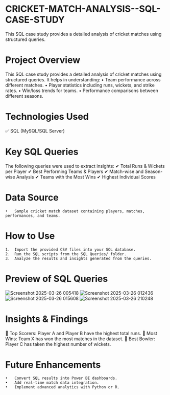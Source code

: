 # CRICKET-MATCH-ANALYSIS--SQL-CASE-STUDY
This SQL case study provides a detailed analysis of cricket matches using structured queries.

# Project Overview

This SQL case study provides a detailed analysis of cricket matches using structured queries. It helps in understanding:
	•	Team performance across different matches.
	•	Player statistics including runs, wickets, and strike rates.
	•	Win/loss trends for teams.
	•	Performance comparisons between different seasons.

# Technologies Used

✅ SQL (MySQL/SQL Server)

# Key SQL Queries

The following queries were used to extract insights:
✔ Total Runs & Wickets per Player
✔ Best Performing Teams & Players
✔ Match-wise and Season-wise Analysis
✔ Teams with the Most Wins
✔ Highest Individual Scores

# Data Source
	•	Sample cricket match dataset containing players, matches, performances, and teams.

# How to Use
	1.	Import the provided CSV files into your SQL database.
	2.	Run the SQL scripts from the SQL Queries/ folder.
	3.	Analyze the results and insights generated from the queries.

# Preview of SQL Queries
![Screenshot 2025-03-26 005418](https://github.com/user-attachments/assets/432f19ed-7d3a-4d71-9617-17c79077356d)
![Screenshot 2025-03-26 012436](https://github.com/user-attachments/assets/6f0360e5-d130-4049-a139-f00e1f417cc1)
![Screenshot 2025-03-26 015608](https://github.com/user-attachments/assets/6ef77b54-bcae-4214-bbc7-84afc398eeb5)
![Screenshot 2025-03-26 210248](https://github.com/user-attachments/assets/12005e94-9b7e-420d-bb92-bde8b9d272ec)

# Insights & Findings

📌 Top Scorers: Player A and Player B have the highest total runs.
📌 Most Wins: Team X has won the most matches in the dataset.
📌 Best Bowler: Player C has taken the highest number of wickets.

# Future Enhancements
	•	Convert SQL results into Power BI dashboards.
	•	Add real-time match data integration.
	•	Implement advanced analytics with Python or R.




